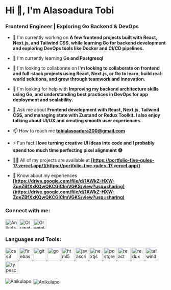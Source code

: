 # Hi 👋, I'm Alasoadura Tobi

### Frontend Engineer | Exploring Go Backend & DevOps

- 🔭 I'm currently working on **A few frontend projects built with React, Next.js, and Tailwind CSS, while learning Go for backend development and exploring DevOps tools like Docker and CI/CD pipelines.**

- 🌱 I'm currently learning **Go and Postgresql**

- 👯 I'm looking to collaborate on **I'm looking to collaborate on frontend and full-stack projects using React, Next.js, or Go to learn, build real-world solutions, and grow through teamwork and innovation.**

- 🤝 I'm looking for help with **Improving my backend architecture skills using Go, and understanding best practices in DevOps for app deployment and scalability.**

- 💬 Ask me about **Frontend development with React, Next.js, Tailwind CSS, and managing state with Zustand or Redux Toolkit.
I also enjoy talking about UI/UX and creating smooth user experiences.**

- 📫 How to reach me **tobialasoadura200@gmail.com**

- ⚡ Fun fact **I love turning creative UI ideas into code and I probably spend too much time perfecting pixel alignment 😅**

- 👨‍💻 All of my projects are available at **[https://portfolio-five-gules-17.vercel.app/](https://portfolio-five-gules-17.vercel.app/)**

- 📄 Know about my experiences **[https://drive.google.com/file/d/1AWkZ-HXW-ZqeZBfXxKQwQKCGICImVGKS/view?usp=sharing](https://drive.google.com/file/d/1AWkZ-HXW-ZqeZBfXxKQwQKCGICImVGKS/view?usp=sharing)**

<h3 align="left">Connect with me:</h3>
<p align="left">
<a href="https://github.com/Anikulapo" target="blank"><img align="center" src="https://raw.githubusercontent.com/rahuldkjain/github-profile-readme-generator/master/src/images/icons/Social/github.svg" alt="Anikulapo" height="30" width="40" /></a>
<a href="https://www.linkedin.com/in/oluwatobiloba-alasoadura-699aa21b6/" target="blank"><img align="center" src="https://raw.githubusercontent.com/rahuldkjain/github-profile-readme-generator/master/src/images/icons/Social/linked-in-alt.svg" alt="Oluwatobi Alasoadura" height="30" width="40" /></a>
<a href="https://twitter.com/Greatalash1" target="blank"><img align="center" src="https://raw.githubusercontent.com/rahuldkjain/github-profile-readme-generator/master/src/images/icons/Social/twitter.svg" alt="Greatalash1" height="30" width="40" /></a>
</p>

<h3 align="left">Languages and Tools:</h3>
<p align="left"> <a href="https://developer.mozilla.org/en-US/docs/Web/css3" target="_blank" rel="noreferrer"> <img src="https://skillicons.dev/icons?i=css" alt="css3" width="40" height="40"/> </a> <a href="https://developer.mozilla.org/en-US/docs/Web/firebase" target="_blank" rel="noreferrer"> <img src="https://skillicons.dev/icons?i=firebase" alt="firebase" width="40" height="40"/> </a> <a href="https://developer.mozilla.org/en-US/docs/Web/git" target="_blank" rel="noreferrer"> <img src="https://skillicons.dev/icons?i=git" alt="git" width="40" height="40"/> </a> <a href="https://developer.mozilla.org/en-US/docs/Web/go" target="_blank" rel="noreferrer"> <img src="https://skillicons.dev/icons?i=go" alt="go" width="40" height="40"/> </a> <a href="https://developer.mozilla.org/en-US/docs/Web/html5" target="_blank" rel="noreferrer"> <img src="https://skillicons.dev/icons?i=html" alt="html5" width="40" height="40"/> </a> <a href="https://developer.mozilla.org/en-US/docs/Web/javascript" target="_blank" rel="noreferrer"> <img src="https://skillicons.dev/icons?i=js" alt="javascript" width="40" height="40"/> </a> <a href="https://developer.mozilla.org/en-US/docs/Web/nextjs" target="_blank" rel="noreferrer"> <img src="https://skillicons.dev/icons?i=nextjs" alt="nextjs" width="40" height="40"/> </a> <a href="https://developer.mozilla.org/en-US/docs/Web/postgresql" target="_blank" rel="noreferrer"> <img src="https://skillicons.dev/icons?i=postgres" alt="postgresql" width="40" height="40"/> </a> <a href="https://developer.mozilla.org/en-US/docs/Web/react" target="_blank" rel="noreferrer"> <img src="https://skillicons.dev/icons?i=react" alt="react" width="40" height="40"/> </a> <a href="https://developer.mozilla.org/en-US/docs/Web/redux" target="_blank" rel="noreferrer"> <img src="https://skillicons.dev/icons?i=redux" alt="redux" width="40" height="40"/> </a> <a href="https://developer.mozilla.org/en-US/docs/Web/tailwind" target="_blank" rel="noreferrer"> <img src="https://skillicons.dev/icons?i=tailwind" alt="tailwind" width="40" height="40"/> </a> <a href="https://developer.mozilla.org/en-US/docs/Web/typescript" target="_blank" rel="noreferrer"> <img src="https://skillicons.dev/icons?i=ts" alt="typescript" width="40" height="40"/> </a></p>

<p><img align="left" src="https://github-readme-stats.vercel.app/api/top-langs?username=Anikulapo&show_icons=true&locale=en&layout=compact" alt="Anikulapo" /></p>

<p>&nbsp;<img align="center" src="https://github-readme-stats.vercel.app/api?username=Anikulapo&show_icons=true&locale=en" alt="Anikulapo" /></p>

